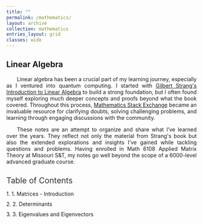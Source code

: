 ```yaml
---
title: ""
permalink: /mathematics/
layout: archive
collection: mathematics
entries_layout: grid
classes: wide
---
```


<style>
.text-block {
    text-align: justify;
    text-indent: 2em;
    margin-right: auto; /* Adjust this value as needed */
    max-width: 8.27in; /* Constrain to A4 width */
}
</style>

## Linear Algebra
<a name="linear-algebra"></a>
<div class="text-block">
 <p>Linear algebra has been a crucial part of my learning journey, especially as I ventured into quantum computing. I  started with <a href="https://archive.org/details/gilbert-strang-introduction-to-linear-algebra-fifth-edition/page/504/mode/2up">Gilbert Strang's Introduction to Linear Algebra</a> to build a strong foundation, but I often found myself exploring much deeper concepts and proofs beyond what the book covered. Throughout this process, <a href="https://math.stackexchange.com/users/223599/sooraj-soman">Mathematics Stack Exchange</a> became an invaluable resource for clarifying doubts, solving challenging problems, and learning through engaging discussions with the community.<br></p>
  <p>These notes are an attempt to organize and share what I’ve learned over the years. They reflect not only the material from Strang's book but also the extended explorations and insights I’ve gained while tackling questions and problems. Having enrolled in Math 6108 Applied Matrix Theory at Missouri S&T, my notes go well beyond the scope of a 6000-level advanced graduate course.</p>
</div>

<style>
    .toc {
        padding: 0; /* Remove padding */
        border: none; /* Remove border */
        max-width: 100%; /* Align with text environment */
        margin: 20px 0; /* Add spacing above and below */
        font-family: inherit; /* Use the same font as the page */
        font-weight: normal; /* Ensure no bolding */
    }
    .toc h2 {
        font-size: 1.5em;
        color: #333;
        text-align: left; /* Align with text */
        text-transform: none; /* Ensure title is not in uppercase */
        font-family: inherit; /* Use the same font as the page */
        font-weight: normal; /* Ensure no bolding */
    }
    .toc ul {
        list-style: none; /* Remove bullets */
        padding: 0; /* Remove default padding */
    }
    .toc li {
        margin: 10px 0;
        font-weight: normal; /* Ensure no bolding */
    }
    .toc a {
        text-decoration: none;
        font-size: 1.1em;
        text-transform: none; /* Ensure links are not in uppercase */
        font-family: inherit; /* Use the same font as the page */
        font-weight: normal; /* Ensure no bolding */
        color: inherit; /* Use the same color as normal text links */
    }
    .toc a:hover {
        text-decoration: underline;
    }
    .toc .subsection {
        margin-left: 20px; /* Indent subsections */
        font-size: 0.95em; /* Slightly smaller font size for subsections */
        font-weight: normal; /* Ensure no bolding */
    }
    .toc .subsection li::before {
        content: "- "; /* Add dash in front of subsections */
        color: #555; /* Optional: Change dash color */
    }
    .toc .chapter-number::before {
        content: counter(chapter) ". "; /* Numbering chapters */
        counter-increment: chapter;
    }
    .toc {
        counter-reset: chapter; /* Reset numbering */
    }
</style>


<div class="toc">
    <h2>Table of Contents</h2>
    <ul>
        <li class="chapter-number">
            1. Matrices - Introduction
            <ul class="nested-links">
                <li><a href="path/to/notes-page1.pdf" target="_blank">Basics of Matrices</a></li>
                <li><a href="path/to/notes-page2.pdf" target="_blank">Matrix Multiplication</a></li>
                <li><a href="path/to/notes-page3.pdf" target="_blank">Properties of Matrices</a></li>
            </ul>
        </li>
        <li class="chapter-number">
            2. Determinants
            <ul class="nested-links">
                <li><a href="path/to/notes-page4.pdf" target="_blank">Basics of Determinants</a></li>
                <li><a href="path/to/notes-page5.pdf" target="_blank">Applications of Determinants</a></li>
            </ul>
        </li>
        <li class="chapter-number">
            3. Eigenvalues and Eigenvectors
            <ul class="nested-links">
                <li><a href="path/to/notes-page6.pdf" target="_blank">Introduction to Eigenvalues</a></li>
                <li><a href="path/to/notes-page7.pdf" target="_blank">Computing Eigenvectors</a></li>
                <li><a href="path/to/notes-page8.pdf" target="_blank">Applications of Eigenvectors</a></li>
            </ul>
        </li>
    </ul>
</div>

<style>
    /* General Table of Contents Styling */
    .toc {
        margin: 20px 0;
        font-family: inherit; /* Matches website's font */
        font-weight: normal;
    }
    .toc h2 {
        text-transform: none; /* Keep case as typed */
        font-weight: normal;
        font-size: 1.5em;
        margin-bottom: 10px;
    }
    .toc ul {
        list-style: none;
        padding: 0;
    }
    /* Top-level Chapters */
    .toc > ul > li {
        margin: 10px 0;
        font-weight: normal;
    }
    /* Nested Links Styling */
    .nested-links {
        margin-left: 20px; /* Indent for nested links */
        list-style: none;
        padding: 5px 0;
    }
    .nested-links li {
        margin: 5px 0;
    }
    /* Link Styling */
    .nested-links a {
        text-decoration: none;
        color: inherit; /* Matches website's link color */
        font-weight: normal;
    }
    .nested-links a:hover {
        text-decoration: underline;
    }
    /* Optional Expandable/Collapsible Styling */
    .nested-links {
        display: none; /* Hide nested links by default */
    }
    .chapter-number:hover {
        cursor: pointer; /* Indicates clickability */
    }
</style>

<script>
    /* JavaScript for Expand/Collapse Behavior */
    document.querySelectorAll('.chapter-number').forEach(chapter => {
        chapter.addEventListener('click', function () {
            const nested = this.querySelector('.nested-links');
            if (nested) nested.style.display = nested.style.display === 'none' ? 'block' : 'none';
        });
    });
</script>
